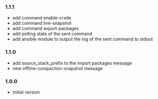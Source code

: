 ### 1.1.1
 * add command enable-crxde
 * add command live-snapshot
 * add command export-packages
 * add polling state of the sent command
 * add ansible module to output the log of the sent command to stdout


### 1.1.0
* add source_stack_prefix to the import packages message
* new offline-compaction-snapshot message

### 1.0.0
* Initial version


